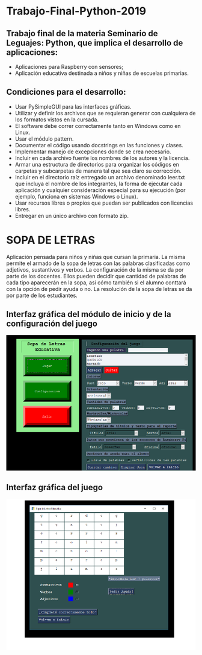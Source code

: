# Trabajo-Final-Python-2019

## Trabajo final de la materia Seminario de Leguajes: Python, que implica el desarrollo de aplicaciones:
  * Aplicaciones para Raspberry con sensores;
  * Aplicación educativa destinada a niños y niñas de escuelas primarias.
 
## Condiciones para el desarrollo:
  * Usar PySimpleGUI para las interfaces gráficas.
  * Utilizar y definir los archivos que se requieran generar con cualquiera de los
  formatos vistos en la cursada.
  * El software debe correr correctamente tanto en Windows como en Linux.
  * Usar el módulo pattern.
  * Documentar el código usando docstrings en las funciones y clases.
  * Implementar manejo de excepciones donde se crea necesario.
  * Incluir en cada archivo fuente los nombres de los autores y la licencia.
  * Armar una estructura de directorios para organizar los códigos en carpetas y
  subcarpetas de manera tal que sea claro su corrección.
  * Incluir en el directorio raíz entregado un archivo denominado leer.txt que incluya el
  nombre de los integrantes, la forma de ejecutar cada aplicación y cualquier
  consideración especial para su ejecución (por ejemplo, funciona en sistemas
  Windows o Linux).
  * Usar recursos libres o propios que puedan ser publicados con licencias libres.
  * Entregar en un único archivo con formato zip.
  

# SOPA DE LETRAS
  Aplicación pensada para niños y niñas que cursan la primaria. 
  La misma permite el armado de la sopa de letras con las palabras clasificadas como adjetivos, sustantivos y verbos.
  La configuración de la misma se da por parte de los docentes. Ellos pueden decidir que cantidad de palabras de cada tipo
  aparecerán en la sopa, asi cómo también si el alumno conttará con la opción de pedir ayuda o no. 
  La resolución de la sopa de letras se da por parte de los estudiantes.

## Interfaz gráfica del módulo de inicio y de la configuración del juego

![alt text](https://raw.githubusercontent.com/fedeemilo/Trabajo-Final-Python-2019/master/assets/Sopa_de_Letras.png)

## Interfaz gráfica del juego 

![alt text](https://raw.githubusercontent.com/fedeemilo/Trabajo-Final-Python-2019/master/assets/jugando_sopa.png)



